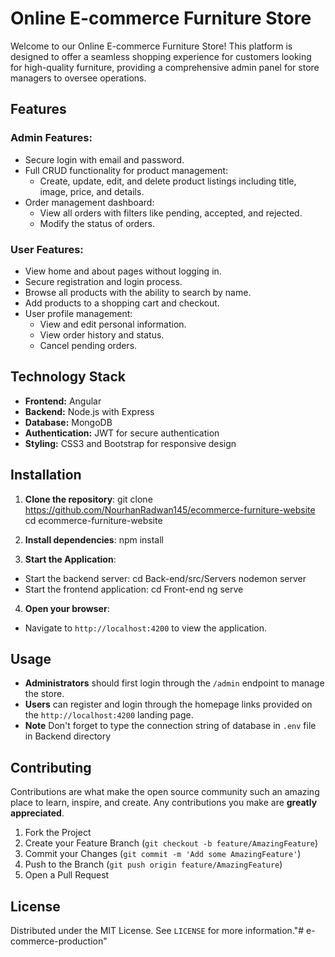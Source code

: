 # Online E-commerce Furniture Store
 
Welcome to our Online E-commerce Furniture Store! This platform is designed to offer a seamless shopping experience for customers looking for high-quality furniture, providing a comprehensive admin panel for store managers to oversee operations.
 
## Features
 
### Admin Features:
- Secure login with email and password.
- Full CRUD functionality for product management:
  - Create, update, edit, and delete product listings including title, image, price, and details.
- Order management dashboard:
  - View all orders with filters like pending, accepted, and rejected.
  - Modify the status of orders.
 
### User Features:
- View home and about pages without logging in.
- Secure registration and login process.
- Browse all products with the ability to search by name.
- Add products to a shopping cart and checkout.
- User profile management:
  - View and edit personal information.
  - View order history and status.
  - Cancel pending orders.
 
## Technology Stack
 
- **Frontend:** Angular
- **Backend:** Node.js with Express
- **Database:** MongoDB
- **Authentication:** JWT for secure authentication
- **Styling:** CSS3 and Bootstrap for responsive design
 
## Installation
 
1. **Clone the repository**:
git clone https://github.com/NourhanRadwan145/ecommerce-furniture-website
cd ecommerce-furniture-website
 
 
2. **Install dependencies**:
npm install
 
3. **Start the Application**:
- Start the backend server:
  cd Back-end/src/Servers
  nodemon server
- Start the frontend application:
  cd Front-end
  ng serve
 
4. **Open your browser**:
- Navigate to `http://localhost:4200` to view the application.
 
## Usage
 
- **Administrators** should first login through the `/admin` endpoint to manage the store.
- **Users** can register and login through the homepage links provided on the `http://localhost:4200` landing page.
- **Note** Don't forget to type the connection string of database in `.env` file in Backend directory
 
## Contributing
 
Contributions are what make the open source community such an amazing place to learn, inspire, and create. Any contributions you make are **greatly appreciated**.
 
1. Fork the Project
2. Create your Feature Branch (`git checkout -b feature/AmazingFeature`)
3. Commit your Changes (`git commit -m 'Add some AmazingFeature'`)
4. Push to the Branch (`git push origin feature/AmazingFeature`)
5. Open a Pull Request
 
## License
 
Distributed under the MIT License. See `LICENSE` for more information."# e-commerce-production" 
